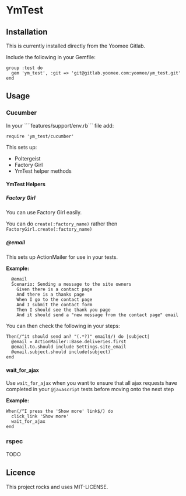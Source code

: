 # YmTest

## Installation

This is currently installed directly from the Yoomee Gitlab.

Include the following in your Gemfile:

```
group :test do
  gem 'ym_test', :git => 'git@gitlab.yoomee.com:yoomee/ym_test.git'
end
```

## Usage

### Cucumber

In your ````features/support/env.rb``` file add:

```
require 'ym_test/cucumber'
```

This sets up:

* Poltergeist
* Factory Girl
* YmTest helper methods

#### YmTest Helpers

##### Factory Girl

You can use Factory Girl easily.

You can do ```create(:factory_name)``` rather then ```FactoryGirl.create(:factory_name)```


##### @email

This sets up ActionMailer for use in your tests.

**Example:**

```
  @email
  Scenario: Sending a message to the site owners
    Given there is a contact page
    And there is a thanks page
    When I go to the contact page
    And I submit the contact form
    Then I should see the thank you page
    And it should send a "new message from the contact page" email
```

You can then check the following in your steps:

```
Then(/^it should send an? "(.*?)" email$/) do |subject|
  @email = ActionMailer::Base.deliveries.first
  @email.to.should include Settings.site_email
  @email.subject.should include(subject)
end
```
#### wait_for_ajax

Use ```wait_for_ajax``` when you want to ensure that all ajax requests have
completed in your ```@javascript``` tests before moving onto the next step

**Example:**

```
When(/^I press the 'Show more' link$/) do
  click_link 'Show more'
  wait_for_ajax
end
```

### rspec

TODO

## Licence

This project rocks and uses MIT-LICENSE.
